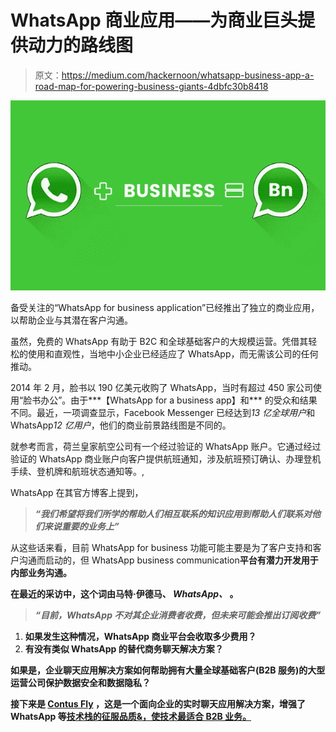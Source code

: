 # WhatsApp 商业应用——为商业巨头提供动力的路线图

> 原文：<https://medium.com/hackernoon/whatsapp-business-app-a-road-map-for-powering-business-giants-4dbfc30b8418>

![](img/7e283406820db7eb478b191ff1b7e3bc.png)

备受关注的“WhatsApp for business application”已经推出了独立的商业应用，以帮助企业与其潜在客户沟通。

虽然，免费的 WhatsApp 有助于 B2C 和全球基础客户的大规模运营。凭借其轻松的使用和直观性，当地中小企业已经适应了 WhatsApp，而无需该公司的任何推动。

2014 年 2 月，脸书以 190 亿美元收购了 WhatsApp，当时有超过 450 家公司使用“脸书办公”。由于***【WhatsApp for a business app】和*** 的受众和结果不同。最近，一项调查显示，Facebook Messenger 已经达到*13 亿全球用户*和 WhatsApp*12 亿用户*，他们的商业前景路线图是不同的。

就参考而言，荷兰皇家航空公司有一个经过验证的 WhatsApp 账户。它通过经过验证的 WhatsApp 商业账户向客户提供航班通知，涉及航班预订确认、办理登机手续、登机牌和航班状态通知等。,

WhatsApp 在其官方博客上提到，

> ***“我们希望将我们所学的帮助人们相互联系的知识应用到帮助人们联系对他们来说重要的业务上”***

从这些话来看，目前 WhatsApp for business 功能可能主要是为了客户支持和客户沟通而启动的，但 WhatsApp business communication**平台有潜力开发用于内部业务沟通。**

**在最近的采访中，这个词由马特·伊德马、 ***WhatsApp、*** 。**

> *****“目前，WhatsApp 不对其企业消费者收费，但未来可能会推出订阅收费”*****

1.  **如果发生这种情况，WhatsApp 商业平台会收取多少费用？**
2.  **有没有类似 WhatsApp 的替代商务聊天解决方案？**

**如果是，企业聊天应用解决方案如何帮助拥有大量全球基础客户(B2B 服务)的大型运营公司保护数据安全和数据隐私？**

**接下来是 [**Contus Fly**](http://www.contus.com/messaging-solutions.php?utm_source=whatsapp-for-business&utm_medium=CTA&utm_campaign=Hackernoon) ，这是一个面向企业的实时聊天应用解决方案，增强了 WhatsApp 等[技术栈的征服品质&，使技术最适合 B2B 业务。](https://blog.contus.com/how-whatsapp-works-technically-and-how-to-build-an-app-similar-to-it/)**